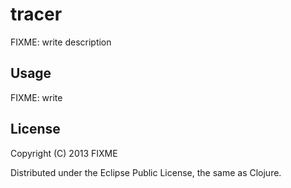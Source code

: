 # tracer

FIXME: write description

## Usage

FIXME: write

## License

Copyright (C) 2013 FIXME

Distributed under the Eclipse Public License, the same as Clojure.
